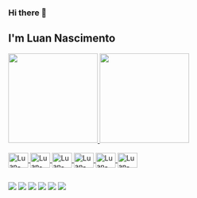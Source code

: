 ### Hi there 👋
## I'm Luan Nascimento
<div>
  <a href="https://github.com/OoNascimentoOo">
  <img height="180em" src="https://github-readme-stats.vercel.app/api?username=OoNascimentoOo&show_icons=true&theme=dracula&include_all_commits=true&count_private=true"/>
  <img height="180em" src="https://github-readme-stats.vercel.app/api/top-langs/?username=OoNascimentoOo&layout=compact&langs_count=16&theme=dracula"/>
</div>
  
  <div style="display:" inline_block><br>
    <img align="center" alt="Luan-Java" height="30" width="40" <img src="https://cdn.jsdelivr.net/gh/devicons/devicon/icons/java/java-original.svg" />
    <img align="center" alt="Luan-Angular" height="30" width="40" <img src="https://cdn.jsdelivr.net/gh/devicons/devicon/icons/angularjs/angularjs-original.svg" />
    <img align="center" alt="Luan-Js" height="30" width="40" <img src="https://cdn.jsdelivr.net/gh/devicons/devicon/icons/javascript/javascript-plain.svg" />
    <img align="center" alt="Luan-Typescript" height="30" width="40" <img src="https://cdn.jsdelivr.net/gh/devicons/devicon/icons/typescript/typescript-original.svg" />
    <img align="center" alt="Luan-Html5" height="30" width="40" <img src="https://cdn.jsdelivr.net/gh/devicons/devicon/icons/html5/html5-original.svg" />
    <img align="center" alt="Luan-Css3" height="30" width="40" <img src="https://cdn.jsdelivr.net/gh/devicons/devicon/icons/css3/css3-original.svg" />
  </div>
  
  ##
  
  <div>
    <a href="https://www.instagram.com/_luanaug/" target="_blank"><img src="https://img.shields.io/badge/Instagram-E4405F?style=for-the-badge&logo=instagram&logoColor=white" target="_blank"></a>
    <a href="https://www.linkedin.com/in/luan-nascimento/" target="_blank"><img src="https://img.shields.io/badge/LinkedIn-0077B5?style=for-the-badge&logo=linkedin&logoColor=white" target="_blank"></a>
    <a href="https://www.facebook.com/Luanaugus.ap" target="_blank"><img src="https://img.shields.io/badge/Facebook-1877F2?style=for-the-badge&logo=facebook&logoColor=white" target="_blank"></a>
     <a href="https://twitter.com/Luan_ap07" target="_blank"><img src="https://img.shields.io/badge/Twitter-1DA1F2?style=for-the-badge&logo=twitter&logoColor=white" target="_blank"></a>
     <a href="mailto:luan.ap07@outlook.com" target="_blank"><img src="https://img.shields.io/badge/Microsoft_Outlook-0078D4?style=for-the-badge&logo=microsoft-outlook&logoColor=white" target="_blank"></a>
    <a href="mailto:luanaugusto.ap07@gmail.com" target="_blank"><img src="https://img.shields.io/badge/Gmail-D14836?style=for-the-badge&logo=gmail&logoColor=white" target="_blank"></a>
  </div>

